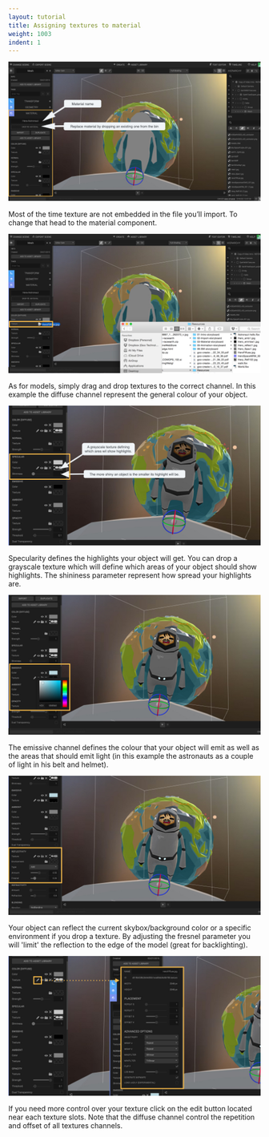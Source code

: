 ```yaml
---
layout: tutorial
title: Assigning textures to material
weight: 1003
indent: 1
---
```


![](1.jpg)

Most of the time texture are not embedded in the file you’ll import. To change that head to the material component.

![](2.jpg)

As for models, simply drag and drop textures to the correct channel. In this example the diffuse channel represent the general colour of your object.

![](3.jpg)

Specularity defines the highlights your object will get. You can drop a grayscale texture which will define which areas of your object should show highlights. The shininess parameter represent how spread your highlights are.

![](4.jpg)

The emissive channel defines the colour that your object will emit as well as the areas that should emit light (in this example the astronauts as a couple of light in his belt and helmet).

![](5.jpg)

Your object can reflect the current skybox/background color or a specific environment if you drop a texture. By adjusting the fresnel parameter you will 'limit' the reflection to the edge of the model (great for backlighting).

![](6.jpg)

If you need more control over your texture click on the edit button located near each texture slots. Note that the diffuse channel control the repetition and offset of all textures channels.